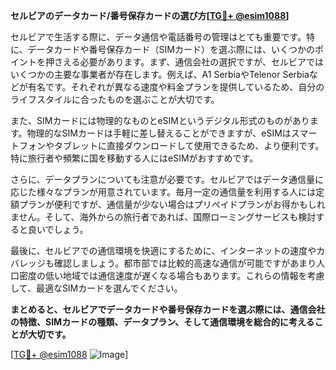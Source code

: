 **セルビアのデータカード/番号保存カードの選び方[[TG💪+ @esim1088](https://t.me/s/esim1088)]**

セルビアで生活する際に、データ通信や電話番号の管理はとても重要です。特に、データカードや番号保存カード（SIMカード）を選ぶ際には、いくつかのポイントを押さえる必要があります。まず、通信会社の選択ですが、セルビアではいくつかの主要な事業者が存在します。例えば、A1 SerbiaやTelenor Serbiaなどが有名です。それぞれが異なる速度や料金プランを提供しているため、自分のライフスタイルに合ったものを選ぶことが大切です。

また、SIMカードには物理的なものとeSIMというデジタル形式のものがあります。物理的なSIMカードは手軽に差し替えることができますが、eSIMはスマートフォンやタブレットに直接ダウンロードして使用できるため、より便利です。特に旅行者や頻繁に国を移動する人にはeSIMがおすすめです。

さらに、データプランについても注意が必要です。セルビアではデータ通信量に応じた様々なプランが用意されています。毎月一定の通信量を利用する人には定額プランが便利ですが、通信量が少ない場合はプリペイドプランがお得かもしれません。そして、海外からの旅行者であれば、国際ローミングサービスも検討すると良いでしょう。

最後に、セルビアでの通信環境を快適にするために、インターネットの速度やカバレッジも確認しましょう。都市部では比較的高速な通信が可能ですがあまり人口密度の低い地域では通信速度が遅くなる場合もあります。これらの情報を考慮して、最適なSIMカードを選んでください。

**まとめると、セルビアでデータカードや番号保存カードを選ぶ際には、通信会社の特徴、SIMカードの種類、データプラン、そして通信環境を総合的に考えることが大切です。**

[[TG💪+ @esim1088](https://t.me/s/esim1088) ![Image](https://i.postimg.cc/Y0z9fWf4/image.png)]